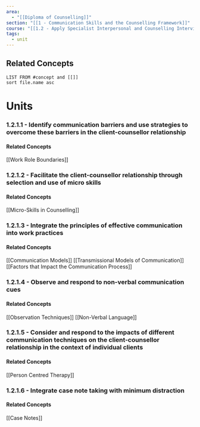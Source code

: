 ```yaml
---
area:
  - "[[Diploma of Counselling]]"
section: "[[1 - Communication Skills and the Counselling Framework]]"
course: "[[1.2 - Apply Specialist Interpersonal and Counselling Interview Skills]]"
tags:
  - unit
---
```


## Related Concepts
```dataview
LIST FROM #concept and [[]]
sort file.name asc
```

# Units
### 1.2.1.1 - Identify communication barriers and use strategies to overcome these barriers in the client-counsellor relationship

#### Related Concepts
[[Work Role Boundaries]]

### 1.2.1.2 - Facilitate the client-counsellor relationship through selection and use of micro skills 

#### Related Concepts
[[Micro-Skills in Counselling]]
### 1.2.1.3 - Integrate the principles of effective communication into work practices

#### Related Concepts
[[Communication Models]]
[[Transmissional Models of Communication]]
[[Factors that Impact the Communication Process]]

### 1.2.1.4 - Observe and respond to non-verbal communication cues

#### Related Concepts
[[Observation Techniques]]
[[Non-Verbal Language]]
### 1.2.1.5 - Consider and respond to the impacts of different communication techniques on the client-counsellor relationship in the context of individual clients

#### Related Concepts
[[Person Centred Therapy]]

### 1.2.1.6 - Integrate case note taking with minimum distraction

#### Related Concepts
[[Case Notes]]